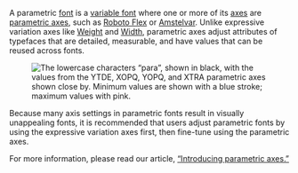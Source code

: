 A parametric [font](/glossary/font) is a [variable font](/glossary/variable_fonts) where one or more of its [axes](/glossary/axis_in_variable_fonts) are [parametric axes](/glossary/parametric_axis), such as [Roboto Flex](https://fonts.google.com/specimen/Roboto+Flex?query=roboto+flex) or [Amstelvar](https://github.com/googlefonts/amstelvar). Unlike expressive variation axes like [Weight](/glossary/weight_axis) and [Width](/glossary/width_axis), parametric axes adjust attributes of typefaces that are detailed, measurable, and have values that can be reused across fonts.

<figure>

![The lowercase characters “para”, shown in black, with the values from the YTDE, XOPQ, YOPQ, and XTRA parametric axes shown close by. Minimum values are shown with a blue stroke; maximum values with pink.](images/thumbnail.svg)

</figure>

Because many axis settings in parametric fonts result in visually unappealing fonts, it is recommended that users adjust parametric fonts by using the expressive variation axes first, then fine-tune using the parametric axes.

For more information, please read our article, [“Introducing parametric axes.”](/lesson/introducing_parametric_axes)

